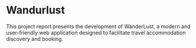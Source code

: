 # Wandurlust
This project report presents the development of WanderLust, a modern and user-friendly web application designed to facilitate travel accommodation discovery and booking. 
